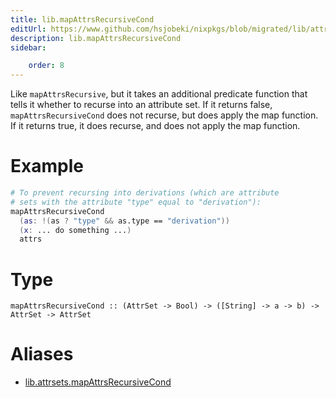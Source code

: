 ```yaml
---
title: lib.mapAttrsRecursiveCond
editUrl: https://www.github.com/hsjobeki/nixpkgs/blob/migrated/lib/attrsets.nix#L742C5
description: lib.mapAttrsRecursiveCond
sidebar:

    order: 8
---
```


Like `mapAttrsRecursive`, but it takes an additional predicate
function that tells it whether to recurse into an attribute
set.  If it returns false, `mapAttrsRecursiveCond` does not
recurse, but does apply the map function.  If it returns true, it
does recurse, and does not apply the map function.

# Example

```nix
# To prevent recursing into derivations (which are attribute
# sets with the attribute "type" equal to "derivation"):
mapAttrsRecursiveCond
  (as: !(as ? "type" && as.type == "derivation"))
  (x: ... do something ...)
  attrs
```

# Type

```
mapAttrsRecursiveCond :: (AttrSet -> Bool) -> ([String] -> a -> b) -> AttrSet -> AttrSet
```


# Aliases

- [lib.attrsets.mapAttrsRecursiveCond](/nix-doc-comments/reference/lib/attrsets/lib-attrsets-mapattrsrecursivecond)


